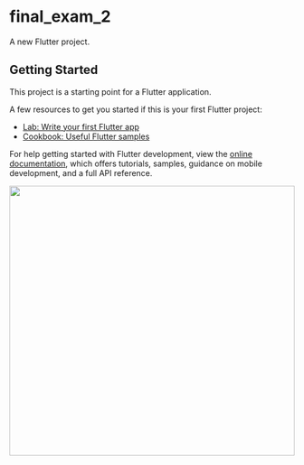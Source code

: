 # final_exam_2

A new Flutter project.

## Getting Started

This project is a starting point for a Flutter application.

A few resources to get you started if this is your first Flutter project:

- [Lab: Write your first Flutter app](https://docs.flutter.dev/get-started/codelab)
- [Cookbook: Useful Flutter samples](https://docs.flutter.dev/cookbook)

For help getting started with Flutter development, view the
[online documentation](https://docs.flutter.dev/), which offers tutorials,
samples, guidance on mobile development, and a full API reference.
</div>
<div> 
 
   <img src = "https://github.com/user-attachments/assets/3fa360ad-d0bb-4411-8628-874931bb4925"  height=35% width=100%  />

   
   
